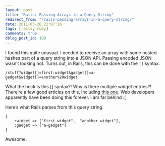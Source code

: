 ```yaml
---
layout: post
title: "Rails: Passing Arrays in a Query String"
redirect_from: "/rails-passing-arrays-in-a-query-string/"
date: 2011-03-28 22:07:16
tags: [rails, ruby]
comments: true
dblog_post_id: 190
---
```

I found this quite unusual. I needed to receive an array with some nested hashes part of a query string into a JSON API. Passing encoded JSON wasn’t looking hot. Turns out, in Rails, this can be done with the `[]` syntax.

```
/stuff?widget[]=first-widget&gadget[]=a-gadget&widget[]=another%20widget
```

What the heck is this [] syntax?! Why is there multiple widget entries?! There’re a few good articles on this, including [this one](http://rails.nuvvo.com/lesson/6371-action-controller-parameters). Web developers apparently have been doing this forever. I am far behind :(

Here’s what Rails parses from this query string.

```
{
    :widget => ["first-widget",  "another widget"],
    :gadget => ["a-gadget"]
}
```

Awesome.
